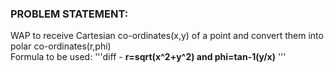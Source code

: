 ### PROBLEM STATEMENT:

WAP to receive Cartesian co-ordinates(x,y) of a point and convert them into polar co-ordinates(r,phi)
      <br>Formula to be used:
                              '''diff 
                              - **r=sqrt(x^2+y^2) and phi=tan-1(y/x)**
'''
